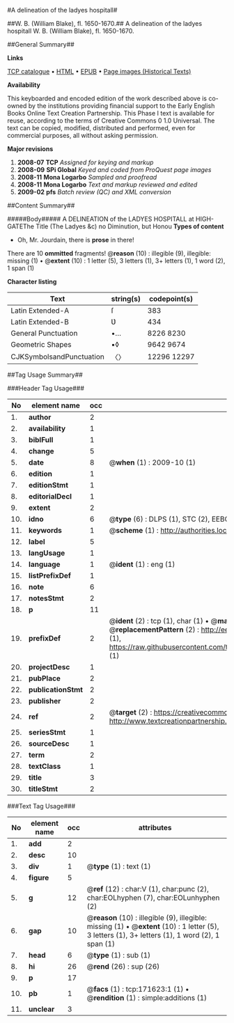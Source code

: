 #A delineation of the ladyes hospitall#

##W. B. (William Blake), fl. 1650-1670.##
A delineation of the ladyes hospitall
W. B. (William Blake), fl. 1650-1670.

##General Summary##

**Links**

[TCP catalogue](http://www.ota.ox.ac.uk/tcp/)  • 
[HTML](http://tei.it.ox.ac.uk/tcp/Texts-HTML/free/A76/A76818.html)  • 
[EPUB](http://tei.it.ox.ac.uk/tcp/Texts-EPUB/free/A76/A76818.epub) • 
[Page images (Historical Texts)](https://data.historicaltexts.jisc.ac.uk/view?pubId=eebo-45504321e&pageId=eebo-45504321e-171623-1)

**Availability**

This keyboarded and encoded edition of the
	       work described above is co-owned by the institutions
	       providing financial support to the Early English Books
	       Online Text Creation Partnership. This Phase I text is
	       available for reuse, according to the terms of Creative
	       Commons 0 1.0 Universal. The text can be copied,
	       modified, distributed and performed, even for
	       commercial purposes, all without asking permission.

**Major revisions**

1. __2008-07__ __TCP__ *Assigned for keying and markup*
1. __2008-09__ __SPi Global__ *Keyed and coded from ProQuest page images*
1. __2008-11__ __Mona Logarbo__ *Sampled and proofread*
1. __2008-11__ __Mona Logarbo__ *Text and markup reviewed and edited*
1. __2009-02__ __pfs__ *Batch review (QC) and XML conversion*

##Content Summary##

#####Body#####
A DELINEATION of the LADYES HOSPITALL at HIGH-GATEThe Title (The Ladyes &c) no Diminution, but Honou
**Types of content**

  * Oh, Mr. Jourdain, there is **prose** in there!

There are 10 **ommitted** fragments! 
 @__reason__ (10) : illegible (9), illegible: missing (1)  •  @__extent__ (10) : 1 letter (5), 3 letters (1), 3+ letters (1), 1 word (2), 1 span (1)

**Character listing**


|Text|string(s)|codepoint(s)|
|---|---|---|
|Latin Extended-A|ſ|383|
|Latin Extended-B|Ʋ|434|
|General Punctuation|•…|8226 8230|
|Geometric Shapes|▪◊|9642 9674|
|CJKSymbolsandPunctuation|〈〉|12296 12297|

##Tag Usage Summary##

###Header Tag Usage###

|No|element name|occ|attributes|
|---|---|---|---|
|1.|__author__|2||
|2.|__availability__|1||
|3.|__biblFull__|1||
|4.|__change__|5||
|5.|__date__|8| @__when__ (1) : 2009-10 (1)|
|6.|__edition__|1||
|7.|__editionStmt__|1||
|8.|__editorialDecl__|1||
|9.|__extent__|2||
|10.|__idno__|6| @__type__ (6) : DLPS (1), STC (2), EEBO-CITATION (1), OCLC (1), VID (1)|
|11.|__keywords__|1| @__scheme__ (1) : http://authorities.loc.gov/ (1)|
|12.|__label__|5||
|13.|__langUsage__|1||
|14.|__language__|1| @__ident__ (1) : eng (1)|
|15.|__listPrefixDef__|1||
|16.|__note__|6||
|17.|__notesStmt__|2||
|18.|__p__|11||
|19.|__prefixDef__|2| @__ident__ (2) : tcp (1), char (1)  •  @__matchPattern__ (2) : ([0-9\-]+):([0-9IVX]+) (1), (.+) (1)  •  @__replacementPattern__ (2) : http://eebo.chadwyck.com/downloadtiff?vid=$1&page=$2 (1), https://raw.githubusercontent.com/textcreationpartnership/Texts/master/tcpchars.xml#$1 (1)|
|20.|__projectDesc__|1||
|21.|__pubPlace__|2||
|22.|__publicationStmt__|2||
|23.|__publisher__|2||
|24.|__ref__|2| @__target__ (2) : https://creativecommons.org/publicdomain/zero/1.0/ (1), http://www.textcreationpartnership.org/docs/. (1)|
|25.|__seriesStmt__|1||
|26.|__sourceDesc__|1||
|27.|__term__|2||
|28.|__textClass__|1||
|29.|__title__|3||
|30.|__titleStmt__|2||


###Text Tag Usage###

|No|element name|occ|attributes|
|---|---|---|---|
|1.|__add__|2||
|2.|__desc__|10||
|3.|__div__|1| @__type__ (1) : text (1)|
|4.|__figure__|5||
|5.|__g__|12| @__ref__ (12) : char:V (1), char:punc (2), char:EOLhyphen (7), char:EOLunhyphen (2)|
|6.|__gap__|10| @__reason__ (10) : illegible (9), illegible: missing (1)  •  @__extent__ (10) : 1 letter (5), 3 letters (1), 3+ letters (1), 1 word (2), 1 span (1)|
|7.|__head__|6| @__type__ (1) : sub (1)|
|8.|__hi__|26| @__rend__ (26) : sup (26)|
|9.|__p__|17||
|10.|__pb__|1| @__facs__ (1) : tcp:171623:1 (1)  •  @__rendition__ (1) : simple:additions (1)|
|11.|__unclear__|3||
